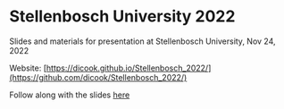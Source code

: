 # Stellenbosch University 2022

Slides and materials for presentation at Stellenbosch University, Nov 24, 2022

Website: [https://dicook.github.io/Stellenbosch_2022/](https://github.com/dicook/Stellenbosch_2022/)

Follow along with the slides [here](https://www.dicook.org/files/stellenbosch_2022/slides#/title-slide)
